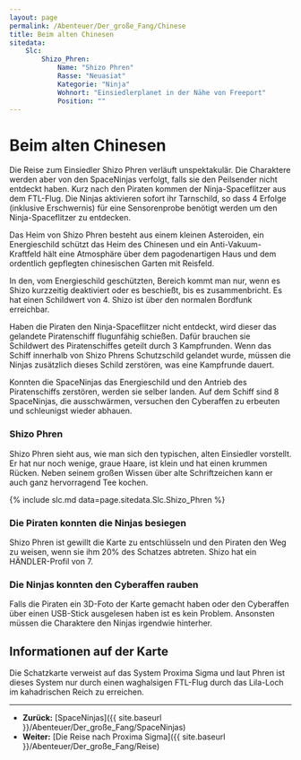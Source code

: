 ```yaml
---
layout: page
permalink: /Abenteuer/Der_große_Fang/Chinese
title: Beim alten Chinesen
sitedata:
    Slc:
        Shizo_Phren:
            Name: "Shizo Phren"
            Rasse: "Neuasiat"
            Kategorie: "Ninja"
            Wohnort: "Einsiedlerplanet in der Nähe von Freeport"
            Position: ""
---
```


# Beim alten Chinesen

Die Reise zum Einsiedler Shizo Phren verläuft unspektakulär. Die Charaktere werden aber von den SpaceNinjas verfolgt, falls sie den Peilsender nicht entdeckt haben. Kurz nach den Piraten kommen der Ninja-Spaceflitzer aus dem FTL-Flug. Die Ninjas aktivieren sofort ihr Tarnschild, so dass 4 Erfolge (inklusive Erschwernis) für eine Sensorenprobe benötigt werden um den Ninja-Spaceflitzer zu entdecken.

Das Heim von Shizo Phren besteht aus einem kleinen Asteroiden, ein Energieschild schützt das Heim des Chinesen und ein Anti-Vakuum-Kraftfeld hält eine Atmosphäre über dem pagodenartigen Haus und dem ordentlich gepflegten chinesischen Garten mit Reisfeld.

In den, vom Energieschild geschützten, Bereich kommt man nur, wenn es Shizo kurzzeitig deaktiviert oder es beschießt, bis es zusammenbricht. Es hat einen Schildwert von 4. Shizo ist über den normalen Bordfunk erreichbar.

Haben die Piraten den Ninja-Spaceflitzer nicht entdeckt, wird dieser das gelandete Piratenschiff flugunfähig schießen. Dafür brauchen sie Schildwert des Piratenschiffes geteilt durch 3 Kampfrunden. Wenn das Schiff innerhalb von Shizo Phrens Schutzschild gelandet wurde, müssen die Ninjas zusätzlich dieses Schild zerstören, was eine Kampfrunde dauert.

Konnten die SpaceNinjas das Energieschild und den Antrieb des Piratenschiffs zerstören, werden sie selber landen. Auf dem Schiff sind 8 SpaceNinjas, die ausschwärmen, versuchen den Cyberaffen zu erbeuten und schleunigst wieder abhauen.

### Shizo Phren

Shizo Phren sieht aus, wie man sich den typischen, alten Einsiedler vorstellt. Er hat nur noch wenige, graue Haare, ist klein und hat einen krummen Rücken. Neben seinem großen Wissen über alte Schriftzeichen kann er auch ganz hervorragend Tee kochen.

{% include slc.md data=page.sitedata.Slc.Shizo_Phren %}

### Die Piraten konnten die Ninjas besiegen

Shizo Phren ist gewillt die Karte zu entschlüsseln und den Piraten den Weg zu weisen, wenn sie ihm 20% des Schatzes abtreten. Shizo hat ein HÄNDLER-Profil von 7.

### Die Ninjas konnten den Cyberaffen rauben

Falls die Piraten ein 3D-Foto der Karte gemacht haben oder den Cyberaffen über einen USB-Stick ausgelesen haben ist es kein Problem. Ansonsten müssen die Charaktere den Ninjas irgendwie hinterher.

## Informationen auf der Karte

Die Schatzkarte verweist auf das System Proxima Sigma und laut Phren ist dieses System nur durch einen waghalsigen FTL-Flug durch das Lila-Loch im kahadrischen Reich zu erreichen.

***

- **Zurück:** [SpaceNinjas]({{ site.baseurl }}/Abenteuer/Der_große_Fang/SpaceNinjas)
- **Weiter:** [Die Reise nach Proxima Sigma]({{ site.baseurl }}/Abenteuer/Der_große_Fang/Reise)
